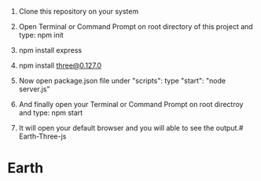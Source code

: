 1. Clone this repository on your system

2. Open Terminal or Command Prompt on root directory of this project and type: npm init

3. npm install express

4. npm install three@0.127.0

5. Now open package.json file under "scripts": type "start": "node server.js"

6. And finally open your Terminal or Command Prompt on root directroy and type: npm start

7. It will open your default browser and you will able to see the output.# Earth-Three-js
# Earth
